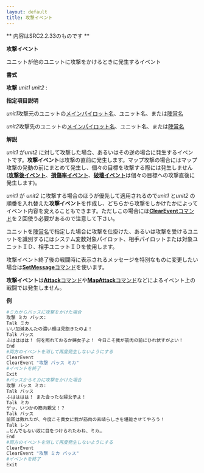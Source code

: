 ```yaml
---
layout: default
title: 攻撃イベント
---
```

** 内容はSRC2.2.33のものです **

**攻撃イベント**

ユニットが他のユニットに攻撃をかけるときに発生するイベント

**書式**

**攻撃** *unit1* *unit2* :

**指定項目説明**

*unit1*攻撃元のユニットの[メインパイロット名](メインパイロット名.md)、ユニット名、または[陣営名](陣営名.md)

*unit2*攻撃先のユニットの[メインパイロット名](メインパイロット名.md)、ユニット名、または[陣営名](陣営名.md)

**解説**

*unit1* が*unit2* に対して攻撃した場合、あるいはその逆の場合に発生するイベントです。**攻撃イベント**は攻撃の直前に発生します。マップ攻撃の場合にはマップ攻撃の発動の前にまとめて発生し、個々の目標を攻撃する際には発生しません([**攻撃後イベント**](攻撃後イベント.md)、[**損傷率イベント**](損傷率イベント.md)、[**破壊イベント**](破壊イベント.md)は個々の目標への攻撃直後に発生します)。

*unit1* が *unit2* に攻撃する場合のほうが優先して適用されるので*unit1* と*unit2* の順番を入れ替えた**攻撃イベント**を作成し、どちらから攻撃をしかけたかによってイベント内容を変えることもできます。ただしこの場合には[**ClearEvent**コマンド](ClearEventコマンド.md)を２回使う必要があるので注意して下さい。

ユニットを[陣営名](陣営名.md)で指定した場合に攻撃を仕掛けた、あるいは攻撃を受けるユニットを識別するにはシステム変数対象パイロット、相手パイロットまたは対象ユニットＩＤ、相手ユニットＩＤを使用します。

攻撃イベント終了後の戦闘時に表示されるメッセージを特別なものに変更したい場合は[**SetMessage**コマンド](SetMessageコマンド.md)を使います。

**攻撃イベント**は[**Attack**コマンド](Attackコマンド.md)や[**MapAttack**コマンド](MapAttackコマンド.md)などによるイベント上の戦闘では発生しません。

**例**
```sh
#ミカからバッスに攻撃をかけた場合
攻撃 ミカ バッス:
Talk ミカ
いい加減あんたの濃い顔は見飽きたのよ！
Talk バッス
ふはははは！ 何を照れておるか婦女子よ！ 今日こそ我が筋肉の前にひれ伏すがよい！
End
#両方のイベントを消して再度発生しないようにする
ClearEvent
ClearEvent "攻撃 バッス ミカ"
#イベントを終了
Exit
#バッスからミカに攻撃をかけた場合
攻撃 バッス ミカ:
Talk バッス
ふはははは！ また会ったな婦女子よ！
Talk ミカ
ゲッ、いつかの筋肉親父！？
Talk バッス
前回は敗れたが、今度こそ貴女に我が筋肉の素晴らしさを堪能させてやろう！
Talk レン
…とんでもない奴に目をつけられたわね、ミカ…
End
#両方のイベントを消して再度発生しないようにする
ClearEvent
ClearEvent "攻撃 ミカ バッス"
#イベントを終了
Exit
```

